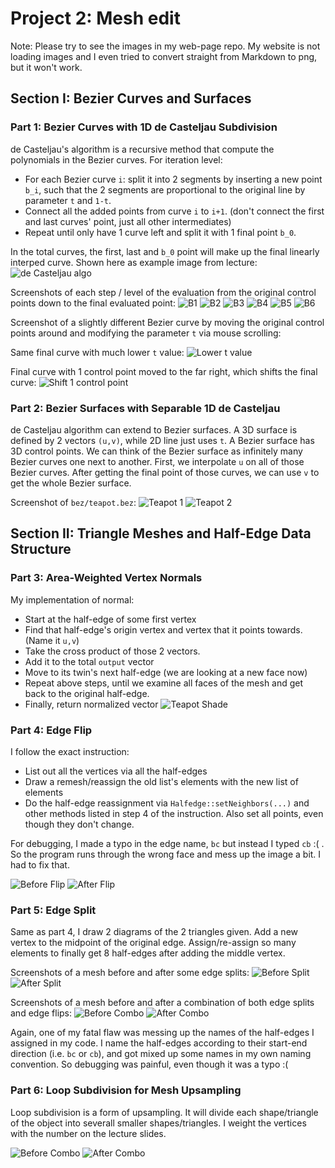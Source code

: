 # Project 2: Mesh edit

Note: Please try to see the images in my web-page repo. My website is not loading images and I even tried to convert straight from Markdown to png, but it won't work.

## Section I: Bezier Curves and Surfaces
### Part 1: Bezier Curves with 1D de Casteljau Subdivision

de Casteljau's algorithm is a recursive method that compute the polynomials in the Bezier curves. For iteration level:
*   For each Bezier curve `i`: split it into 2 segments by inserting a new point `b_i`, such that the 2 segments are proportional to the original line by parameter `t` and `1-t`.
*   Connect all the added points from curve `i` to `i+1`. (don't connect the first and last curves' point, just all other intermediates)
*   Repeat until only have 1 curve left and split it with 1 final point `b_0`.

In the total curves, the first, last and `b_0` point will make up the final linearly interped curve. Shown here as example image from lecture:
![de Casteljau algo](../img-2/dcj.png)

Screenshots of each step / level of the evaluation from the original control points down to the final evaluated point:
![B1](../img-2/b1.png)
![B2](../img-2/b2.png)
![B3](../img-2/b3.png)
![B4](../img-2/b4.png)
![B5](../img-2/b5.png)
![B6](../img-2/b6.png)

Screenshot of a slightly different Bezier curve by moving the original control points around and modifying the parameter `t` via mouse scrolling:

Same final curve with much lower `t` value:
![Lower t value](/img-2/low-t-val.png)

Final curve with 1 control point moved to the far right, which shifts the final curve:
![Shift 1 control point](/img-2/move-pt.png)


### Part 2: Bezier Surfaces with Separable 1D de Casteljau
de Casteljau algorithm can extend to Bezier surfaces. A 3D surface is defined by 2 vectors `(u,v)`, while 2D line just uses `t`. A Bezier surface has 3D control points. We can think of the Bezier surface as infinitely many Bezier curves one next to another. First, we interpolate `u` on all of those Bezier curves. After getting the final point of those curves, we can use `v` to get the whole Bezier surface.

Screenshot of `bez/teapot.bez`:
![Teapot 1](/img-2/teapot1.png)
![Teapot 2](/img-2/teapot2.png)


## Section II: Triangle Meshes and Half-Edge Data Structure
### Part 3: Area-Weighted Vertex Normals
My implementation of normal:
*   Start at the half-edge of some first vertex
*   Find that half-edge's origin vertex and vertex that it points towards. (Name it `u,v`)
*   Take the cross product of those 2 vectors.
*   Add it to the total `output` vector
*   Move to its twin's next half-edge (we are looking at a new face now)
*   Repeat above steps, until we examine all faces of the mesh and get back to the original half-edge.
*   Finally, return normalized vector 
![Teapot Shade](/img-2/teapot-shaded.png)


### Part 4: Edge Flip
I follow the exact instruction:
*   List out all the vertices via all the half-edges
*   Draw a remesh/reassign the old list's elements with the new list of elements
*   Do the half-edge reassignment via `Halfedge::setNeighbors(...)` and other methods listed in step 4 of the instruction. Also set all points, even though they don't change.

For debugging, I made a typo in the edge name, `bc` but instead I typed `cb` :( . So the program runs through the wrong face and mess up the image a bit. I had to fix that.

![Before Flip](/img-2/flip-0.png)
![After Flip](/img-2/flip-1.png)



### Part 5: Edge Split
Same as part 4, I draw 2 diagrams of the 2 triangles given. Add a new vertex to the midpoint of the original edge. Assign/re-assign so many elements to finally get 8 half-edges after adding the middle vertex.

Screenshots of a mesh before and after some edge splits:
![Before Split](/img-2/before-split.png)
![After Split](/img-2/after-split.png)


Screenshots of a mesh before and after a combination of both edge splits and edge flips:
![Before Combo](/img-2/combo-before.png)
![After Combo](/img-2/combo-after.png)

Again, one of my fatal flaw was messing up the names of the half-edges I assigned in my code. I name the half-edges according to their start-end direction (i.e. `bc` or `cb`), and got mixed up some names in my own naming convention. So debugging was painful, even though it was a typo :(


### Part 6: Loop Subdivision for Mesh Upsampling
Loop subdivision is a form of upsampling. It will divide each shape/triangle of the object into severall smaller shapes/triangles. I weight the vertices with the number on the lecture slides.

![Before Combo](/img-2/up-before.png)
![After Combo](/img-2/up-after.png)
